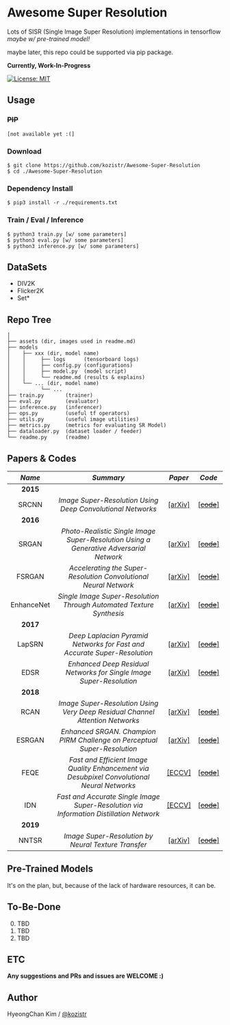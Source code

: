 # Awesome Super Resolution
Lots of SISR (Single Image Super Resolution) implementations in tensorflow *maybe w/ pre-trained model!*

maybe later, this repo could be supported via pip package.

**Currently, Work-In-Progress**

[![License: MIT](https://img.shields.io/badge/License-MIT-yellow.svg)](https://opensource.org/licenses/MIT)

## Usage
### ~~PIP~~
    [not available yet :(]
### Download
    $ git clone https://github.com/kozistr/Awesome-Super-Resolution
    $ cd ./Awesome-Super-Resolution
### Dependency Install
    $ pip3 install -r ./requirements.txt
### Train / Eval / Inference
    $ python3 train.py [w/ some parameters]
    $ python3 eval.py [w/ some parameters]
    $ python3 inference.py [w/ some parameters]

## DataSets
* DIV2K
* Flicker2K
* Set*

## Repo Tree
```
│
├── assets (dir, images used in readme.md)
├── models
│    ├── xxx (dir, model name)
│    │     ├── logs      (tensorboard logs)
│    │     ├── config.py (configurations)
│    │     ├── model.py  (model script)
│    │     └── readme.md (results & explains)
│    └── ... (dir, model name)
│          └── ...
├── train.py       (trainer)
├── eval.py        (evaluator)
├── inference.py   (inferencer)
├── ops.py         (useful tf operators)
├── utils.py       (useful image utilities)
├── metrics.py     (metrics for evaluating SR Model)
├── dataloader.py  (dataset loader / feeder)
└── readme.py      (readme)
```

## Papers & Codes

*Name* | *Summary* | *Paper* | *Code*
:---: | :---: | :---: | :---:
**2015**    | | |
 SRCNN      | *Image Super-Resolution Using Deep Convolutional Networks* | [[arXiv]](https://arxiv.org/abs/1501.00092) | [[~~code~~]](./models/SRCNN)
**2016**    | | |
 SRGAN      | *Photo-Realistic Single Image Super-Resolution Using a Generative Adversarial Network* | [[arXiv]](https://arxiv.org/abs/1609.04802) | [[~~code~~]](./models/SRGAN)
 FSRGAN     | *Accelerating the Super-Resolution Convolutional Neural Network* | [[arXiv]](https://arxiv.org/abs/1608.00367) | [[~~code~~]](./models/FSRGAN)
 EnhanceNet | *Single Image Super-Resolution Through Automated Texture Synthesis* | [[arXiv]](https://arxiv.org/abs/1612.07919) | [[~~code~~]](./models/ENet)
**2017**    | | |
 LapSRN     | *Deep Laplacian Pyramid Networks for Fast and Accurate Super-Resolution* | [[arXiv]](https://arxiv.org/abs/1704.03915) | [[~~code~~]](./models/LapSRN)
 EDSR       | *Enhanced Deep Residual Networks for Single Image Super-Resolution* | [[arXiv]](https://arxiv.org/abs/1707.02921) | [[~~code~~]](./models/EDSR)
**2018**    | | |
 RCAN       | *Image Super-Resolution Using Very Deep Residual Channel Attention Networks* | [[arXiv]](https://arxiv.org/abs/1807.02758) | [[~~code~~]](./models/RCAN)
 ESRGAN     | *Enhanced SRGAN. Champion PIRM Challenge on Perceptual Super-Resolution* | [[arXiv]](https://arxiv.org/abs/1809.00219) | [[~~code~~]](./models/ESRGAN/)
 FEQE       | *Fast and Efficient Image Quality Enhancement via Desubpixel Convolutional Neural Networks* | [[ECCV]](http://openaccess.thecvf.com/content_ECCVW_2018/papers/11133/Vu_Fast_and_Efficient_Image_Quality_Enhancement_via_Desubpixel_Convolutional_Neural_ECCVW_2018_paper.pdf) | [[~~code~~]](./models/FEQE)
 IDN        | *Fast and Accurate Single Image Super-Resolution via Information Distillation Network* | [[ECCV]](http://openaccess.thecvf.com/content_cvpr_2018/papers/Hui_Fast_and_Accurate_CVPR_2018_paper.pdf) | [[~~code~~]](./models/IDN)
**2019**    | | |
 NNTSR      | *Image Super-Resolution by Neural Texture Transfer* | [[arXiv]](https://arxiv.org/abs/1903.00834) | [[~~code~~]]()

## Pre-Trained Models

It's on the plan, but, because of the lack of hardware resources, it can be.

## To-Be-Done
0. TBD
1. TBD
2. TBD

## ETC

**Any suggestions and PRs and issues are WELCOME :)**

## Author
HyeongChan Kim / [@kozistr](http://kozistr.tech)
